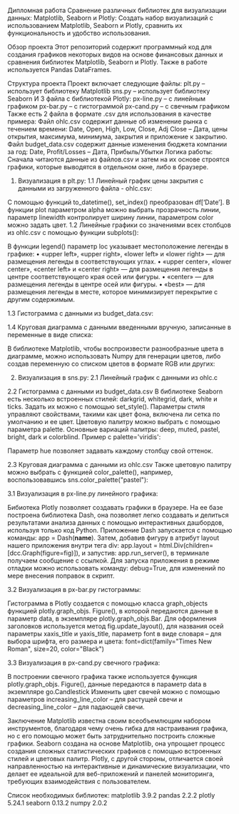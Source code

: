 Дипломная работа
Сравнение различных библиотек для визуализации данных: Matplotlib, Seaborn и Plotly: Создать набор визуализаций с использованием Matplotlib, Seaborn и Plotly, сравнить их функциональность и удобство использования.

Обзор проекта
Этот репозиторий содержит программный код для создания графиков некоторых видов на основе финансовых данных и сравнения библиотек Matplotlib, Seaborn и Plotly. Также в работе используется Pandas DataFrames.

Структура проекта
Проект включает следующие файлы:
plt.py – использует библиотеку Matplotlib
sns.py – использует библиотеку Seaborn
И 3 файла с библиотекой Plotly:
px-line.py – с линейным графиком
px-bar.py – с гистограммой
px-cand.py – с свечным графиком
Также есть 2 файла в формате .csv для использования в качестве примера:
Файл ohlc.csv содержит данные об изменение рынка с течением времени:
Date, Open, High, Low, Close, Adj Close – Дата, цены открытия, максимума, минимума, закрытия и приложение к закрытию.
Файл budget_data.csv содержит данные изменения бюджета компании за год:
Date, Profit/Losses – Дата, Прибыль/Убытки
Логика работы:
Сначала читаются данные из файлов.csv и затем на их основе строятся графики, которые выводятся в отдельном окне, либо в браузере.
1.	Визуализация в plt.py:
1.1	Линейный график цены закрытия с данными из загруженного файла - ohlc.csv:
 
С помощью функций to_datetime(), set_index() преобразован df[‘Date’]. В функции plot параметром alpha можно выбрать прозрачность линии, параметр linewidth контролирует ширину линии, параметром color можно задать цвет.
1.2	Линейные графики со значениями всех столбцов из ohlc.csv с помощью функции subplots():
 
В функции legend() параметр loc указывает местоположение легенды в графике:
•	«upper left», «upper right», «lower left» и «lower right» — для размещения легенды в соответствующих углах.
•	«upper center», «lower center», «center left» и «center right» — для размещения легенды в центре соответствующего края осей или фигуры.
•	«center» — для размещения легенды в центре осей или фигуры.
•	«best» — для размещения легенды в месте, которое минимизирует перекрытие с другим содержимым.

1.3	Гистограмма с данными из budget_data.csv:
 
1.4 Круговая диаграмма с данными введенными вручную, записанные в переменные в виде списка:
 
В библиотеке Matplotlib, чтобы воспроизвести разнообразные цвета в диаграмме, можно использовать Numpy для генерации цветов, либо создав переменную со списком цветов в формате RGB или других:
 

2.	Визуализация в sns.py:
2.1	Линейный график с данными из ohlc.c
 

2.2	Гистограмма с данными из budget_data.csv
В библиотеке Seaborn есть несколько встроенных стилей: darkgrid, whitegrid, dark, white и ticks. Задать их можно с помощью set_style(). Параметры стиля управляют свойствами, такими как цвет фона, включена ли сетка по умолчанию и ее цвет.
Цветовую палитру можно выбрать с помощью параметра palette. Основные вариаций палитры: deep, muted, pastel, bright, dark и colorblind. Пример с palette='viridis':
 
Параметр hue позволяет задавать каждому столбцу свой оттенок.

2.3	Круговая диаграмма с данными из ohlc.csv
Также цветовую палитру можно выбрать с функцией color_palette(), например, воспользовавшись sns.color_palette("pastel"):
 

3.1	Визуализация в px-line.py линейного графика:
 
Бибиотека Plotly позволяет создавать графики в браузере. На ее базе построена библиотека Dash, она позволяет легко создавать и делиться результатами анализа данных с помощью интерактивных дашбордов, используя только код Python. Приложение Dash запускается с помощью команды: app = Dash(__name__).
Затем, добавив фигуру в атрибут layout нашего приложения внутри тега div:
app.layout = html.Div(children=[dcc.Graph(figure=fig)]),
и запустив: app.run_server(), в терминале получаем сообщение с ссылкой.
Для запуска приложения в режиме отладки можно использовать команду: debug=True, для изменений по мере внесения поправок в скрипт.

3.2	Визуализация в px-bar.py гистограммы:
 
Гистограмма в Plotly создается с помощью класса graph_objects функцией plotly.graph_objs. Figure(), в которой передаются данные в параметр data, в экземпляре plotly.graph_objs.Bar.
Для оформления заголовков используется метод fig.update_layout(), для названия осей параметры xaxis_title и yaxis_title, параметр font в виде словаря – для выбора шрифта, его размера и цвета: 
font=dict(family="Times New Roman", size=20, color="Black")

3.3	Визуализация в px-cand.py свечного графика:
 
В построении свечного графика также используется функция plotly.graph_objs. Figure(), данные передаются в параметр data в экземпляре go.Candlestick
Изменить цвет свечей можно с помощью параметров increasing_line_color – для растущей свечи и decreasing_line_color – для падающей свечи.

Заключение
Matplotlib известна своим всеобъемлющим набором инструментов, благодаря чему очень гибка для настраивания графика, но с его помощью может быть затруднительно построить сложные графики.
Seaborn создана на основе Matplotlib, она упрощает процесс создания сложных статистических графиков с помощью встроенных стилей и цветовых палитр. 
Plotly, с другой стороны, отличается своей направленностью на интерактивные и динамические визуализации, что делает ее идеальной для веб-приложений и панелей мониторинга, требующих взаимодействия с пользователем. 

Список необходимых библиотек:
matplotlib 3.9.2
pandas 2.2.2
plotly 5.24.1
seaborn 0.13.2
numpy 2.0.2



